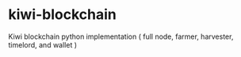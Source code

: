 # kiwi-blockchain
Kiwi blockchain python implementation ( full node, farmer, harvester, timelord, and wallet )
